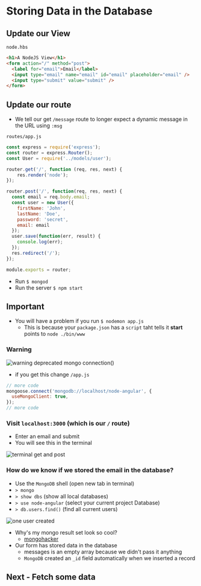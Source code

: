 # Storing Data in the Database
## Update our View
`node.hbs`

```html
<h1>A NodeJS View</h1>
<form action="/" method="post">
  <label for="email">Email</label>
  <input type="email" name="email" id="email" placeholder="email" />
  <input type="submit" value="submit" />
</form>
```

## Update our route
* We tell our get `/message` route to longer expect a dynamic message in the URL using `:msg`

`routes/app.js`

```js
const express = require('express');
const router = express.Router();
const User = require('../models/user');

router.get('/', function (req, res, next) {
    res.render('node');
});

router.post('/', function(req, res, next) {
  const email = req.body.email;
  const user = new User({
    firstName: 'John',
    lastName: 'Doe',
    password: 'secret',
    email: email
  });
  user.save(function(err, result) {
    console.log(err);
  });
  res.redirect('/');
});

module.exports = router;
```

* Run `$ mongod`
* Run the server `$ npm start`

## Important
* You will have a problem if you run `$ nodemon app.js`
    - This is because your `package.json` has a `script` taht tells it **start** points to `node ./bin/www`

### Warning
![warning deprecated mongo connection()](https://i.imgur.com/ZJQ175n.png)

* if you get this change `/app.js`

```js
// more code
mongoose.connect('mongodb://localhost/node-angular', {
  useMongoClient: true,
});
// more code
```

### Visit `localhost:3000` (which is our `/` route)
* Enter an email and submit
* You will see this in the terminal

![terminal get and post](https://i.imgur.com/dR54UD6.png)

### How do we know if we stored the email in the database?
* Use the `MongoDB` shell (open new tab in terminal)
* `> mongo`
* `> show dbs` (show all local databases)
* `> use node-angular` (select your current project Database)
* `> db.users.find()` (find all current users)

![one user created](https://i.imgur.com/Ogjtz3S.png)

* Why's my mongo result set look so cool?
    - [mongohacker](https://github.com/TylerBrock/mongo-hacker)
* Our form has stored data in the database
    - messages is an empty array because we didn't pass it anything
    - `MongoDB` created an `_id` field automatically when we inserted a record

## Next - Fetch some data 
